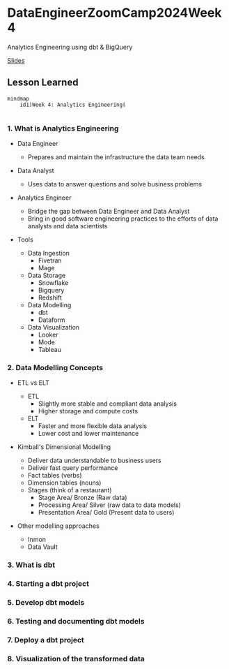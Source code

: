 # DataEngineerZoomCamp2024Week4
Analytics Engineering using dbt &amp; BigQuery

[Slides](https://docs.google.com/presentation/d/1xSll_jv0T8JF4rYZvLHfkJXYqUjPtThA/edit#slide=id.p1)

## Lesson Learned

```mermaid
mindmap
    id1)Week 4: Analytics Engineering(
        
```

### 1. What is Analytics Engineering
- Data Engineer
  - Prepares and maintain the infrastructure the data team needs

- Data Analyst
  - Uses data to answer questions and solve business problems

- Analytics Engineer
  - Bridge the gap between Data Engineer and Data Analyst
  - Bring in good software engineering practices to the efforts of data analysts and data scientists
 
- Tools
  - Data Ingestion
    - Fivetran
    - Mage
  - Data Storage
    - Snowflake
    - Bigquery
    - Redshift
  - Data Modelling
    - dbt
    - Dataform
  - Data Visualization
    - Looker
    - Mode
    - Tableau

### 2. Data Modelling Concepts
- ETL vs ELT
  - ETL
    - Slightly more stable and compliant data analysis
    - Higher storage and compute costs
  - ELT
    - Faster and more flexible data analysis
    - Lower cost and lower maintenance
   
- Kimball's Dimensional Modelling
  - Deliver data understandable to business users
  - Deliver fast query performance
  - Fact tables (verbs)
  - Dimension tables (nouns)
  - Stages (think of a restaurant)
    - Stage Area/ Bronze (Raw data)
    - Processing Area/ Silver (raw data to data models)
    - Presentation Area/ Gold (Present data to users)

- Other modelling approaches
  - Inmon
  - Data Vault

### 3. What is dbt

### 4. Starting a dbt project

### 5. Develop dbt models

### 6. Testing and documenting dbt models

### 7. Deploy a dbt project

### 8. Visualization of the transformed data
